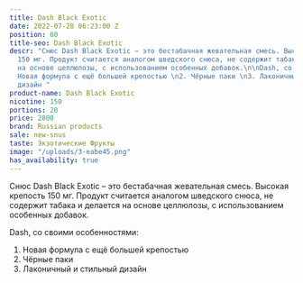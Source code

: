 ```yaml
---
title: Dash Black Exotic
date: 2022-07-28 06:23:00 Z
position: 60
title-seo: Dash Black Exotic
descr: "Снюс Dash Black Exotic – это бестабачная жевательная смесь. Высокая крепость
  150 мг. Продукт считается аналогом шведского снюса, не содержит табака и делается
  на основе целлюлозы, с использованием особенных добавок.\n\nDash, со своими особенностями:\n1.
  Новая формула с ещё большей крепостью \n2. Чёрные паки \n3. Лаконичный и стильный
  дизайн "
product-name: Dash Black Exotic
nicotine: 150
portions: 20
price: 2800
brand: Russian products
sale: new-snus
taste: Экзотические Фрукты
image: "/uploads/3-eabe45.png"
has_availability: true
---
```


Снюс Dash Black Exotic – это бестабачная жевательная смесь. Высокая крепость 150 мг. Продукт считается аналогом шведского снюса, не содержит табака и делается на основе целлюлозы, с использованием особенных добавок.

Dash, со своими особенностями:
1. Новая формула с ещё большей крепостью 
2. Чёрные паки 
3. Лаконичный и стильный дизайн 